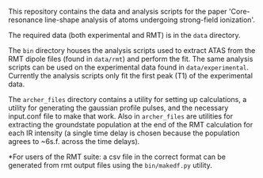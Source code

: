 This repository contains the data and analysis scripts for the paper 'Core-resonance
line-shape analysis of atoms undergoing strong-field ionization'.

The required data (both experimental and RMT) is in the `data` directory. 

The `bin` directory houses the analysis scripts used to extract ATAS from the RMT 
dipole files (found in `data/rmt`) and perform the fit. The same analysis scripts
can be used on the experimental data found in `data/experimental`. Currently the
analysis scripts only fit the first peak (T1) of the experimental data.

The `archer_files` directory contains a utility for setting up
calculations, a utility for generating the gaussian profile pulses, and the 
necessary input.conf file to make that work. Also in `archer_files` are utilities 
for extracting the groundstate population at the end of the RMT calculation for each
IR intensity (a single time delay is chosen because the population agrees to \~6s.f. 
across the time delays).

*For users of the RMT suite: a csv file in the correct format can be generated from 
rmt output files using the `bin/makedf.py` utility.
